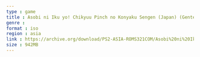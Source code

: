 ```yaml
---
type : game
title : Asobi ni Iku yo! Chikyuu Pinch no Konyaku Sengen (Japan) (Genteiban)
genre : 
format : iso
region : asia
link : https://archive.org/download/PS2-ASIA-ROMS321COM/Asobi%20ni%20Iku%20yo%21%20Chikyuu%20Pinch%20no%20Konyaku%20Sengen%20%28Japan%29%20%28Genteiban%29.7z
size : 942MB
---
```

